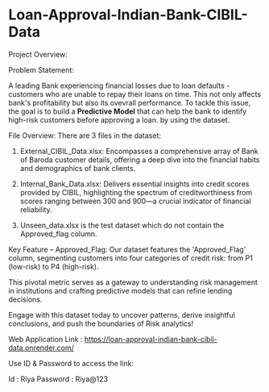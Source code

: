 # Loan-Approval-Indian-Bank-CIBIL-Data

Project Overview: 

Problem Statement: 

A leading Bank experiencing financial losses due to loan defaults - customers who are unable to repay their loans on time. This not only affects bank's profitability but also its ovevrall performance. To tackle this issue, the goal is to build a **Predictive Model** that can help the bank to identify high-risk customers before approving a loan. 
by using the dataset. 

File Overview: 
There are 3  files in the dataset:

1. External_CIBIL_Data.xlsx: Encompasses a comprehensive array of Bank of Baroda customer details, offering a deep dive into the financial habits and demographics of bank clients. 

2. Internal_Bank_Data.xlsx: Delivers essential insights into credit scores provided by CIBIL, highlighting the spectrum of creditworthiness from scores ranging between 300 and 900—a crucial indicator of financial reliability. 

3. Unseen_data.xlsx is the test dataset which do not contain the Approved_flag column.

Key Feature – Approved_Flag: Our dataset features the 'Approved_Flag' column, segmenting customers into four categories of credit risk: from P1 (low-risk) to P4 (high-risk). 

This pivotal metric serves as a gateway to understanding risk management in institutions and crafting predictive models that can refine lending decisions. 

Engage with this dataset today to uncover patterns, derive insightful conclusions, and push the boundaries of Risk analytics!

Web Application Link : https://loan-approval-indian-bank-cibil-data.onrender.com/

Use ID & Password to access the link:

Id :  Riya 
Password : Riya@123
